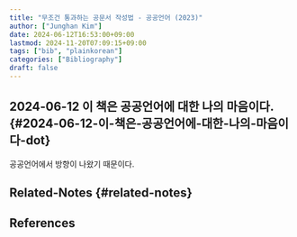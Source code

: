 ```yaml
---
title: "무조건 통과하는 공문서 작성법 - 공공언어 (2023)"
author: ["Junghan Kim"]
date: 2024-06-12T16:53:00+09:00
lastmod: 2024-11-20T07:09:15+09:00
tags: ["bib", "plainkorean"]
categories: ["Bibliography"]
draft: false
---
```


## 2024-06-12 이 책은 공공언어에 대한 나의 마음이다. {#2024-06-12-이-책은-공공언어에-대한-나의-마음이다-dot}

공공언어에서 방향이 나왔기 때문이다.


## Related-Notes {#related-notes}

## References

<style>.csl-entry{text-indent: -1.5em; margin-left: 1.5em;}</style><div class="csl-bib-body">
</div>
